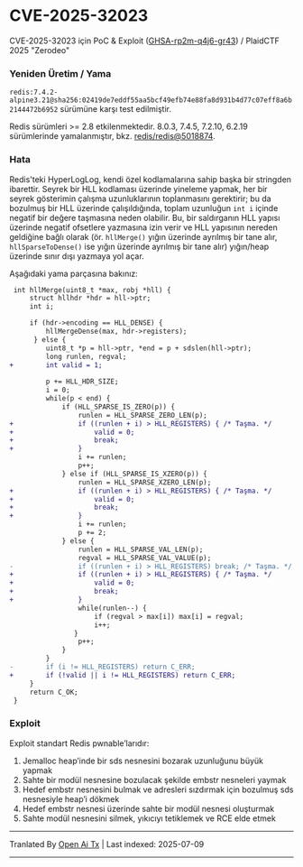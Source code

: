 # CVE-2025-32023

CVE-2025-32023 için PoC & Exploit ([GHSA-rp2m-q4j6-gr43](https://github.com/redis/redis/security/advisories/GHSA-rp2m-q4j6-gr43)) / PlaidCTF 2025 "Zerodeo"


### Yeniden Üretim / Yama

`redis:7.4.2-alpine3.21@sha256:02419de7eddf55aa5bcf49efb74e88fa8d931b4d77c07eff8a6b2144472b6952` sürümüne karşı test edilmiştir.

Redis sürümleri >= 2.8 etkilenmektedir. 8.0.3, 7.4.5, 7.2.10, 6.2.19 sürümlerinde yamalanmıştır, bkz. [redis/redis@5018874](https://github.com/redis/redis/commit/50188747cbfe43528d2719399a2a3c9599169445).


### Hata

Redis'teki HyperLogLog, kendi özel kodlamalarına sahip başka bir stringden ibarettir. Seyrek bir HLL kodlaması üzerinde yineleme yapmak, her bir seyrek gösterimin çalışma uzunluklarının toplanmasını gerektirir; bu da bozulmuş bir HLL üzerinde çalışıldığında, toplam uzunluğun `int i` içinde negatif bir değere taşmasına neden olabilir. Bu, bir saldırganın HLL yapısı üzerinde negatif ofsetlere yazmasına izin verir ve HLL yapısının nereden geldiğine bağlı olarak (ör. `hllMerge()` yığın üzerinde ayrılmış bir tane alır, `hllSparseToDense()` ise yığın üzerinde ayrılmış bir tane alır) yığın/heap üzerinde sınır dışı yazmaya yol açar.

Aşağıdaki yama parçasına bakınız:

```diff
 int hllMerge(uint8_t *max, robj *hll) {
     struct hllhdr *hdr = hll->ptr;
     int i;

     if (hdr->encoding == HLL_DENSE) {
         hllMergeDense(max, hdr->registers);
      } else {
         uint8_t *p = hll->ptr, *end = p + sdslen(hll->ptr);
         long runlen, regval;
+        int valid = 1;
 
         p += HLL_HDR_SIZE;
         i = 0;
         while(p < end) {
             if (HLL_SPARSE_IS_ZERO(p)) {
                 runlen = HLL_SPARSE_ZERO_LEN(p);
+                if ((runlen + i) > HLL_REGISTERS) { /* Taşma. */
+                    valid = 0;
+                    break;
+                }
                 i += runlen;
                 p++;
             } else if (HLL_SPARSE_IS_XZERO(p)) {
                 runlen = HLL_SPARSE_XZERO_LEN(p);
+                if ((runlen + i) > HLL_REGISTERS) { /* Taşma. */
+                    valid = 0;
+                    break;
+                }
                 i += runlen;
                 p += 2;
             } else {
                 runlen = HLL_SPARSE_VAL_LEN(p);
                 regval = HLL_SPARSE_VAL_VALUE(p);
-                if ((runlen + i) > HLL_REGISTERS) break; /* Taşma. */
+                if ((runlen + i) > HLL_REGISTERS) { /* Taşma. */
+                    valid = 0;
+                    break;
+                }
                 while(runlen--) {
                     if (regval > max[i]) max[i] = regval;
                     i++;
                }
                 p++;
             }
         }
-        if (i != HLL_REGISTERS) return C_ERR;
+        if (!valid || i != HLL_REGISTERS) return C_ERR;
     }
     return C_OK;
 }
```
### Exploit

Exploit standart Redis pwnable’larıdır:
1. Jemalloc heap’inde bir sds nesnesini bozarak uzunluğunu büyük yapmak
2. Sahte bir modül nesnesine bozulacak şekilde embstr nesneleri yaymak
3. Hedef embstr nesnesini bulmak ve adresleri sızdırmak için bozulmuş sds nesnesiyle heap’i dökmek
4. Hedef embstr nesnesi üzerinde sahte bir modül nesnesi oluşturmak
5. Sahte modül nesnesini silmek, yıkıcıyı tetiklemek ve RCE elde etmek

---

Tranlated By [Open Ai Tx](https://github.com/OpenAiTx/OpenAiTx) | Last indexed: 2025-07-09

---
